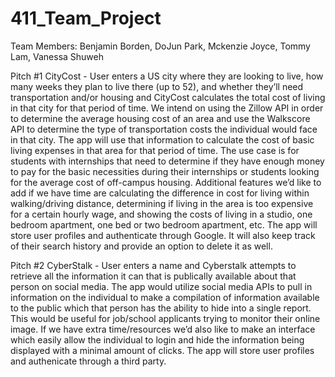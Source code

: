 # 411_Team_Project
Team Members: Benjamin Borden, DoJun Park, Mckenzie Joyce, Tommy Lam, Vanessa Shuweh

Pitch #1
CityCost - User enters a US city where they are looking to live, how many weeks they plan to live there (up to 52), and whether they’ll need transportation and/or housing and CityCost calculates the total cost of living in that city for that period of time. We intend on using the Zillow API in order to determine the average housing cost of an area and use the Walkscore API to determine the type of transportation costs the individual would face in that city. The app will use that information to calculate the cost of basic living expenses in that area for that period of time. The use case is for students with internships that need to determine if they have enough money to pay for the basic necessities during their internships or students looking for the average cost of off-campus housing. Additional features we’d like to add if we have time are calculating the difference in cost for living within walking/driving distance, determining if living in the area is too expensive for a certain hourly wage, and showing the costs of living in a studio, one bedroom apartment, one bed or two bedroom apartment, etc. The app will store user profiles and authenticate through Google. It will also keep track of their search history and provide an option to delete it as well.

Pitch #2
CyberStalk - User enters a name and Cyberstalk attempts to retrieve all the information it can that is publically available about that person on social media. The app would utilize social media APIs to pull in information on the individual to make a compilation of information available to the public which that person has the ability to hide into a single report. This would be useful for job/school applicants trying to monitor their online image. If we have extra time/resources we’d also like to make an interface which easily allow the individual to login and hide the information being displayed with a minimal amount of clicks. The app will store user profiles and authenicate through a third party.
